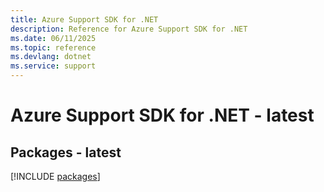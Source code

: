 ```yaml
---
title: Azure Support SDK for .NET
description: Reference for Azure Support SDK for .NET
ms.date: 06/11/2025
ms.topic: reference
ms.devlang: dotnet
ms.service: support
---
```

# Azure Support SDK for .NET - latest
## Packages - latest
[!INCLUDE [packages](support-index.md)]
